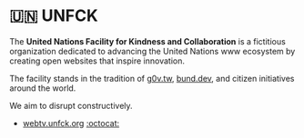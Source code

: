 # 🇺🇳 UNFCK

The **United Nations Facility for Kindness and Collaboration** is a fictitious organization dedicated to advancing the United Nations www ecosystem by creating open websites that inspire innovation.

The facility stands in the tradition of [g0v.tw](https://github.com/g0v), [bund.dev](https://github.com/bundesAPI), and citizen initiatives around the world.

We aim to disrupt constructively.

- [webtv.unfck.org](https://webtv.unfck.org) [:octocat:](https://github.com/unfcked/webtv.unfck.org)
